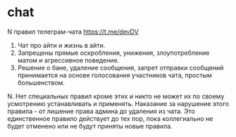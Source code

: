 # chat
N правил телеграм-чата https://t.me/devDV

1. Чат про айти и жизнь в айти.
2. Запрещены прямые оскробления, унижения, злоупотребление матом и агрессивное поведение.
3. Решение о бане, удаление сообщения, запрет отправки сообщений принимается на основе голосования участников чата, простым большенством.

N. Нет специальных правил кроме этих и никто не может их по своему усмотрению устанавливать и применять. Наказание за нарушение этого правила - от лишение права админа до удаления из чата. Это единственное правило действует до тех пор, пока коллегиально не будет отменено или не будут приняты новые правила.
